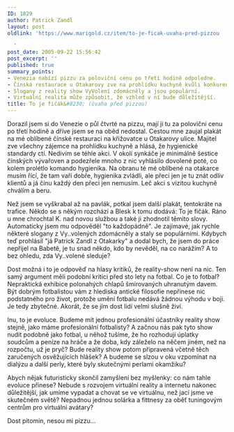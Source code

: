 ```yaml
---
ID: 1829
author: Patrick Zandl
layout: post
oldlink: 'https://www.marigold.cz/item/to-je-ficak-uvaha-pred-pizzou

  '
post_date: 2005-09-22 15:56:42
post_excerpt: ''
published: true
summary_points:
- Venezia nabízí pizzu za poloviční cenu po třetí hodině odpoledne.
- Čínská restaurace u Otakarovy zve na prohlídku kuchyně kvůli konkurenci.
- Slogany z reality show VyVolení zdomácněly a jsou populární.
- Virtuální realita může způsobit, že vzhled v ní bude důležitější.
title: To je fičák&#8230; (úvaha před pizzou)
---
```


<p>Dorazil jsem si do Venezie o půl čtvrté na pizzu, mají ji tu za poloviční cenu po třetí hodině a dříve jsem se na oběd nedostal. 
Cestou mne zaujal plakát na mé oblíbené čínské restauraci na křižovatce u Otakarovy ulice. Majitel zve všechny zájemce na prohlídku kuchyně a hlásá, že hygienické standardy ctí. Nedivím se téhle akci. V okolí synkáče je minimálně šestice čínských vývařoven a podezřele mnoho z nic vyhlásilo dovolené poté, co kolem prolétlo komando hygienika. Na obranu té mé oblíbené na otakarce musím řící, že tam vaří dobře, hygienika zvládli, ale přeci jen je tu znát odliv klientů a já čínu každý den přeci jen nemusím. Leč akci s vizitou kuchyně chválím a beru.</p>

<p> Než jsem se vyškrabal až na pavlák, potkal jsem další plakát, tentokráte na trafice. Někdo se s někým rozchází a Blesk k tomu dodává: To je fičák. Ráno u mne chrochtal K. nad novou službou a také ji zhodnotil těmito slovy. Automaticky jsem mu odpověděl "to každopádně". Je zajímavé, jak rychle některé slogany z Vy..volených zdomácněly a staly se populárními. Kdybych teď prohlásil "já Patrick Zandl z Otakarky" a dodal bych, že jsem do práce nepřijel na Babetě, je tu snad někdo, kdo by nevěděl, na co narážím? A to bez ohledu, zda Vy..volené sleduje? 
</p>

<p>
Dost možná i to je odpověď na hlasy kritiků, že reality-show není na nic.  Ten samý argument měli podobní kritici před sto lety na fotbal. Co je to fotbal? Nepraktická exhibice polonahých chlapů šmírovaných uhranutým davem. Být dobrým fotbalistou vám z hlediska antické filosofie nepřinese nic podstatného pro život, protože umění fotbalu nedává žádnou výhodu v boji. Je tedy zbytečné. Akorát, že se jím dost lidí velmi slušně živí.</p>
<p>Inu, to je evoluce. Budeme mít jednou profesionální účastníky reality show stejně, jako máme profesionální fotbalisty? A začnou nás pak tyto show nudit podobně jako fotbal, u něhož tušíme, že ho rozhodují úplatky soudcům a peníze na hráče a že doba, kdy záleželo na něčem jiném, než na rozpočtu, už je pryč? Bude reality show potom připravená včetně těch zaručených osvěžujících hlášek? A budeme se slzou v oku vzpomínat na dialýzu a další perly, které byly skutečnými perlami okamžiku?</p>

<p>Abych nějak futuristicky skončil zamyšlení bez myšlenky: co nám tahle evoluce přinese? Nebude s rozvojem virtuální reality a internetu nakonec důležitější, jak umíme vypadat a chovat se ve virtuálnu, než jací jsme ve skutečném světě? Nepadnou jednou solárka a fittnesy za oběť tuningovým centrům pro virtuální avátary?</p>

<p>Dost pitomin, nesou mi pizzu...
</p>